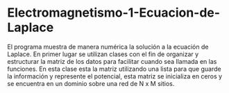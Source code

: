 # Electromagnetismo-1-Ecuacion-de-Laplace
El programa muestra de manera numérica la solución a la ecuación de Laplace. En primer lugar se utilizan clases con el fin de organizar y estructurar la matriz de los datos para facilitar cuando sea llamada en las funciones. En esta clase esta la matriz utilizando una lista para que guarde la información y represente el potencial, esta matriz se inicializa en ceros y se encuentra en un dominio sobre una red de N x M sitios.    
